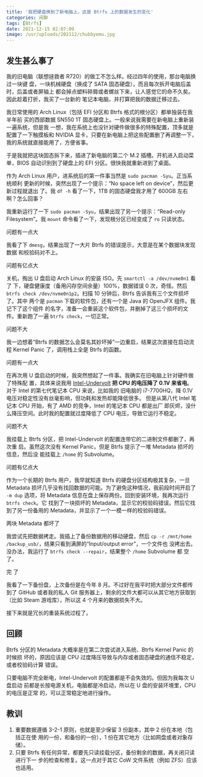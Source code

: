 ```yaml
---
title: '我把硬盘换到了新电脑上，这是 Btrfs 上的数据发生的变化'
categories: 闲聊
tags: [Btrfs]
date: 2021-12-15 02:07:09
image: /usr/uploads/202112/chubbyemu.jpg
---
```


## 发生甚么事了

我的旧电脑（联想拯救者 R720）的做工不怎么样。经过四年的使用，那台电脑换过一块键
盘，一块机械硬盘（换成了 SATA 固态硬盘），而且每次拆开电脑后盖时，后盖或者屏轴上
都会掉点塑料碎屑或者螺丝下来，让人感觉它的命不久矣。因此趁着打折，我买了一台新的
笔记本电脑，并打算把我的数据迁移过去。

我日常使用的 Arch Linux（包括 EFI 分区和 Btrfs 格式的根分区）都单独装在我半年前
买的西部数据 SN550 1T 固态硬盘上。一般来说我需要在新电脑上重新装一遍系统，但是我
一想，我在系统上也没针对硬件做很多的特殊配置，顶多就是配置了一下触摸板和 NVIDIA
显卡，只要在新电脑上把这些配置删了再调整一下，我的系统就直接能用了，方便省事。

于是我就把这块固态拆下来，插进了新电脑的第二个 M.2 插槽。开机进入启动菜单，BIOS
自动识别到了硬盘上的 EFI 分区。很快我就重新进到了桌面。

作为 Arch Linux 用户，进系统后的第一件事当然是 `sudo pacman -Syu`。正当系统顺利
更新的时候，突然出现了一个提示：“No space left on device”，然后更新过程就退出
了。我 `df -h` 看了一下，1TB 的固态硬盘我才用了 600GB 左右啊？怎么回事？

我重新运行了一下 `sudo pacman -Syu`，结果出现了另一个提示：“Read-only
Filesystem”。我 `mount` 命令看了一下，发现根分区已经变成了 `ro` 只读状态。

问题有一点大

我看了下 `dmesg`，结果出现了一大片 Btrfs 的错误提示，大意是在某个数据块发现数据
和校验码对不上。

问题有亿点大

关机，掏出 U 盘启动 Arch Linux 的安装 ISO。先 `smartctl -a /dev/nvme0n1` 看了
下，硬盘健康度（备用闪存空间余量）100%，数据错误 0 次，奇怪。然后
`btrfs check /dev/nvme0n1p2`。扫描 10 分钟后，Btrfs 告诉我有三个文件损坏了。其中
两个是 `pacman` 下载的软件包，还有一个是 Java 的 OpenJFX 组件。我记下了这个组件
的名字，准备一会重装这个软件包，并删掉了这三个损坏的文件。重新跑了一遍
`btrfs check`，一切正常。

问题不大

我一边想着“Btrfs 的数据怎么会莫名其妙坏掉”一边重启，结果这次直接在启动流程
Kernel Panic 了，调用栈上全是 Btrfs 的函数。

问题有一点大

在再次用 U 盘启动的时候，我突然想起了一件事。我确实在旧电脑上针对硬件做了特殊配
置，具体来说我用 [Intel-Undervolt](https://github.com/kitsunyan/intel-undervolt)
**把 CPU 的电压降了 0.1V 来省电**。对于 Intel 的第七代笔记本 CPU 来说，比如我的
旧电脑的 i7-7700HQ，降 0.1V 电压对稳定性没有丝毫影响，但功耗和发热却能降低很多。
但是从第八代 Intel 笔记本 CPU 开始，有了 AMD 的竞争，Intel 的笔记本 CPU 都是出厂
即灰烬，没什么降压空间。此时我的配置就过度降低了 CPU 电压，导致它运行不稳定。

问题不大

我挂载上 Btrfs 分区，把 Intel-Undervolt 的配置连带它的二进制文件都删了，再次重
启。虽然这次没有 Kernel Panic，但是 Btrfs 提示了一堆 Metadata 损坏的信息，然后没
能挂载上 `/home` 的 Subvolume。

问题有亿点大

作为一个长期的 Btrfs 用户，我早就知道 Btrfs 的硬盘分区结构极其复杂，一旦
Metadata 损坏几乎没有找回数据的可能。为了避免这种情况，我前段时间开启了 `-m dup`
选项，将 Metadata 信息在盘上保存两份。回到安装环境，我再次运行 `btrfs check`。它
找到了一块损坏的 Metadata，显示它的校验码错误。然后它找到了另一份备用的
Metadata，并显示了一个一模一样的校验码错误。

两块 Metadata 都坏了

我尝试先把数据拷走。我插上了备份数据用的移动硬盘，然后
`cp -r /mnt/home /backup_usb/`，结果只看到满屏的“Input/output error”，一个文件也
没拷出去。没办法，我运行了 `btrfs check --repair`，结果整个 `/home` Subvolume 都
空了。

完 了

我看了一下备份盘，上次备份是在今年 8 月。不过好在我平时把大部分文件都传到了
GitHub 或者我的私人 Git 服务器上，剩余的文件大都可以从其它地方获取到（比如 Steam
游戏库），所以这 4 个月来的数据损失不大。

接下来就是冗长的重装系统过程了。

## 回顾

Btrfs 分区的 Metadata 大概率是在第二次尝试进入系统、Btrfs Kernel Panic 的时候损
坏的，原因应该是 CPU 过度降压导致与内存或者固态硬盘的通信不稳定，或者校验码计算
错误。

只要电脑不完全断电，Intel-Undervolt 的配置都是不会失效的。但因为我每次 U 盘启动
前都是长按电源关机，电脑都是冷启动，所以在 U 盘的安装环境里，CPU 的电压是正常
的，可以正常稳定地进行操作。

## 教训

1. 重要数据遵循 3-2-1 原则，也就是至少保留 3 份副本，其中 2 份在本地（包括正在使
   用的一份，和备份的一份），1 份在其它地方（比如网盘或者对象存储）。
2. 只要 Btrfs 有任何异常，都要先只读挂载分区，备份剩余的数据，再关闭只读进行下一
   步的检查和修复。这一点对于其它 CoW 文件系统（例如 ZFS）应该也适用。
